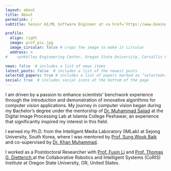 ```yaml
---
layout: about
title: About
permalink: /
subtitle: Senior AI/ML Software Engineer at <a href='https://www.boeing.com/'>Boeing Research & Technology Software</a>, Seattle, WA, USA

profile:
  align: right
  image: prof_pic.jpg
  image_circular: false # crops the image to make it circular
  address: >
#    <p>Kelley Engineering Center, Oregon State University, Corvallis 97331, Oregon USA</p>

news: false  # includes a list of news items
latest_posts: false  # includes a list of the newest posts
selected_papers: true # includes a list of papers marked as "selected={true}"
social: true  # includes social icons at the bottom of the page
---
```



I am driven by a passion to enhance scientists' benchwork experience through the introduction and demonstration of innovative algorithms for computer vision applications. My journey in computer vision began during my Bachelor’s degree under the mentorship of [Dr. Muhammad Sajjad](https://scholar.google.com.pk/citations?user=E4-dElIAAAAJ&hl=en) at the Digital Image Processing Lab at Islamia College Peshawar, an experience that significantly inspired my interest in this field.

I earned my Ph.D. from the Intelligent Media Laboratory (IMLab) at Sejong University, South Korea, where I was mentored by [Prof. Sung Wook Baik](https://scholar.google.com.pk/citations?user=9tXoIf0AAAAJ&hl=en&authuser=1) and co-supervised by [Dr. Khan Muhammad](https://scholar.google.com.pk/citations?user=k5oUZyQAAAAJ&hl).

I worked as a Postdoctoral Researcher with [Prof. Fuxin Li](https://scholar.google.com/citations?user=snDpfA0AAAAJ&hl=en) and [Prof. Thomas G. Dietterich ](https://en.wikipedia.org/wiki/Thomas_G._Dietterich) at the Collaborative Robotics and Intelligent Systems (CoRIS) Institute at Oregon State University, OR, United States.






